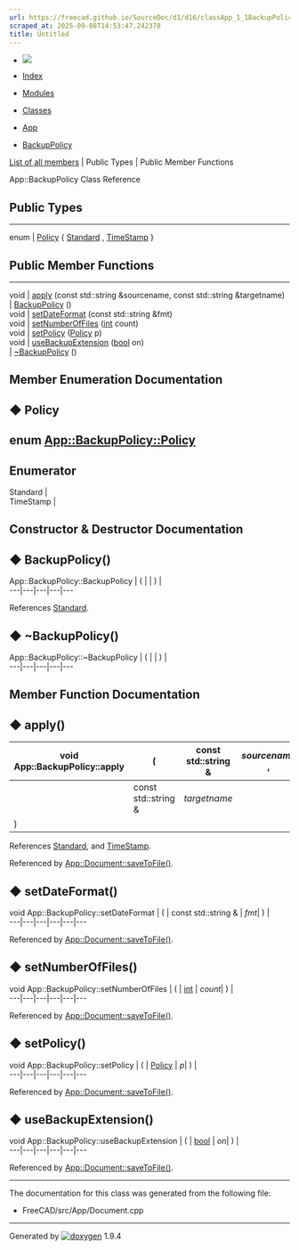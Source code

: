 ```yaml
---
url: https://freecad.github.io/SourceDoc/d1/d16/classApp_1_1BackupPolicy.html
scraped_at: 2025-09-08T14:53:47.242378
title: Untitled
---
```


  * [ ![](https://www.freecad.org/svg/logo-freecad.svg) ](https://freecadweb.org "FreeCAD")
  * [Index](../../index.html "Index")
  * [Modules](../../modules.html "Modules list")
  * [Classes](../../annotated.html "Annotated list")

  * [App](../../dd/dc2/namespaceApp.html)
  * [BackupPolicy](../../d1/d16/classApp_1_1BackupPolicy.html)

[List of all members](../../d0/ddb/classApp_1_1BackupPolicy-members.html) | Public Types | Public Member Functions

App::BackupPolicy Class Reference

##  Public Types  
  
---  
enum | [Policy](../../d1/d16/classApp_1_1BackupPolicy.html#a1cb10df777ed391db7bdd45dce3c7a4f) { [Standard](../../d1/d16/classApp_1_1BackupPolicy.html#a1cb10df777ed391db7bdd45dce3c7a4fa9632eed8c0a31099ad9a4f2805199050) , [TimeStamp](../../d1/d16/classApp_1_1BackupPolicy.html#a1cb10df777ed391db7bdd45dce3c7a4fae4df4fb24bdbb50c8a7f4d14bec5d5a2) }  
  
##  Public Member Functions  
  
---  
void | [apply](../../d1/d16/classApp_1_1BackupPolicy.html#a20fc30df3fe18619c9def41360a8fbf7) (const std::string &sourcename, const std::string &targetname)  
|
[BackupPolicy](../../d1/d16/classApp_1_1BackupPolicy.html#a7777a59f67a6a3a689447c178b9c9a75)
()  
void | [setDateFormat](../../d1/d16/classApp_1_1BackupPolicy.html#a072408f4ed89c724f7dec77c8290da64) (const std::string &fmt)  
void | [setNumberOfFiles](../../d1/d16/classApp_1_1BackupPolicy.html#af669769e2db3375d2b7907ebc482495b) ([int](../../d1/da0/classint.html) count)  
void | [setPolicy](../../d1/d16/classApp_1_1BackupPolicy.html#a938be6a33b9f1d4ee0b55ef7b1733d7f) ([Policy](../../d1/d16/classApp_1_1BackupPolicy.html#a1cb10df777ed391db7bdd45dce3c7a4f) p)  
void | [useBackupExtension](../../d1/d16/classApp_1_1BackupPolicy.html#ace4c48378a2d6062edd0b00b26459e0a) ([bool](../../d9/db9/classbool.html) on)  
|
[~BackupPolicy](../../d1/d16/classApp_1_1BackupPolicy.html#ae67012356095c807b6de92138836afcd)
()  
  
## Member Enumeration Documentation

## ◆ Policy

enum
[App::BackupPolicy::Policy](../../d1/d16/classApp_1_1BackupPolicy.html#a1cb10df777ed391db7bdd45dce3c7a4f)  
---  
  
Enumerator  
---  
Standard |   
TimeStamp |   
  
## Constructor & Destructor Documentation

## ◆ BackupPolicy()

App::BackupPolicy::BackupPolicy  | ( | | ) |   
---|---|---|---|---  
  
References
[Standard](../../d1/d16/classApp_1_1BackupPolicy.html#a1cb10df777ed391db7bdd45dce3c7a4fa9632eed8c0a31099ad9a4f2805199050).

## ◆ ~BackupPolicy()

App::BackupPolicy::~BackupPolicy  | ( | | ) |   
---|---|---|---|---  
  
## Member Function Documentation

## ◆ apply()

void App::BackupPolicy::apply  | ( | const std::string & | _sourcename_ ,   
---|---|---|---  
|  | const std::string & | _targetname_  
| ) | |   
  
References
[Standard](../../d1/d16/classApp_1_1BackupPolicy.html#a1cb10df777ed391db7bdd45dce3c7a4fa9632eed8c0a31099ad9a4f2805199050),
and
[TimeStamp](../../d1/d16/classApp_1_1BackupPolicy.html#a1cb10df777ed391db7bdd45dce3c7a4fae4df4fb24bdbb50c8a7f4d14bec5d5a2).

Referenced by
[App::Document::saveToFile()](../../d8/d3e/classApp_1_1Document.html#a3146b0eacd6ff04482041f56547a554d).

## ◆ setDateFormat()

void App::BackupPolicy::setDateFormat  | ( | const std::string & | _fmt_| ) |   
---|---|---|---|---|---  
  
Referenced by
[App::Document::saveToFile()](../../d8/d3e/classApp_1_1Document.html#a3146b0eacd6ff04482041f56547a554d).

## ◆ setNumberOfFiles()

void App::BackupPolicy::setNumberOfFiles  | ( | [int](../../d1/da0/classint.html) | _count_| ) |   
---|---|---|---|---|---  
  
Referenced by
[App::Document::saveToFile()](../../d8/d3e/classApp_1_1Document.html#a3146b0eacd6ff04482041f56547a554d).

## ◆ setPolicy()

void App::BackupPolicy::setPolicy  | ( | [Policy](../../d1/d16/classApp_1_1BackupPolicy.html#a1cb10df777ed391db7bdd45dce3c7a4f) | _p_| ) |   
---|---|---|---|---|---  
  
Referenced by
[App::Document::saveToFile()](../../d8/d3e/classApp_1_1Document.html#a3146b0eacd6ff04482041f56547a554d).

## ◆ useBackupExtension()

void App::BackupPolicy::useBackupExtension  | ( | [bool](../../d9/db9/classbool.html) | _on_| ) |   
---|---|---|---|---|---  
  
Referenced by
[App::Document::saveToFile()](../../d8/d3e/classApp_1_1Document.html#a3146b0eacd6ff04482041f56547a554d).

* * *

The documentation for this class was generated from the following file:

  * FreeCAD/src/App/Document.cpp

* * *

Generated by
[![doxygen](../../doxygen.svg)](https://www.doxygen.org/index.html) 1.9.4

